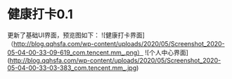 # 健康打卡0.1
更新了基础UI界面，预览图如下：
![健康打卡界面]（http://blog.qqhsfa.com/wp-content/uploads/2020/05/Screenshot_2020-05-04-00-33-09-619_com.tencent.mm_.png）
![个人中心界面] (http://blog.qqhsfa.com/wp-content/uploads/2020/05/Screenshot_2020-05-04-00-33-03-383_com.tencent.mm_.jpg)